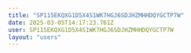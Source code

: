 ```yaml
---
title: "SP115EKQXG1D5X4S1WK7HGJ6SDJHZMHHDQYGCTP7W"
date: 2025-03-05T14:17:23.761Z
user: SP115EKQXG1D5X4S1WK7HGJ6SDJHZMHHDQYGCTP7W
layout: "users"
---
```

    